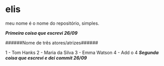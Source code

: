 # elis
meu nome é o nome do repositório, simples. 

*****************Primeira coisa que escrevi 26/09*****************

######Nome de três atores/atrizes######

1 - Tom Hanks
2 - Maria da Silva
3 - Emma Watson
4 - Add o 4
*****************Segunda coisa que escrevi e dei commit 26/09*****************
